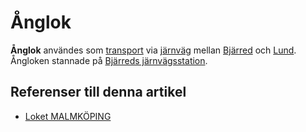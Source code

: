 # Ånglok

**Ånglok** användes som [transport](transport) via [järnväg](järnväg) mellan [Bjärred](bjärred) och [Lund](lund). Ångloken stannade på [Bjärreds järnvägsstation](bjärreds%20järnvägsstation).

## Referenser till denna artikel

* [Loket MALMKÖPING](loket%20malmköping)
